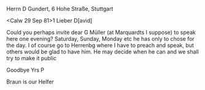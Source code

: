 Herrn D Gundert, 6 Hohe Straße, Stuttgart

 <Calw 29 Sep 81>1
Lieber D[avid]

Could you perhaps invite dear G Müller (at Marquardts I suppose) to speak here one evening? Saturday, Sunday, Monday etc he has only to chose for the day. I of course go to Herrenbg where I have to preach and speak, but others would be glad to have him. He may decide when he can and we shall try to make it public

 Goodbye Yrs P

Braun is our Helfer
